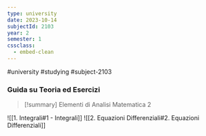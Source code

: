 ```yaml
---
type: university
date: 2023-10-14
subjectId: 2103
year: 2
semester: 1
cssclass:
  - embed-clean
---
```

#university #studying #subject-2103
### Guida su Teoria ed Esercizi
> [!summary] Elementi di Analisi Matematica 2

![[1. Integrali#1 - Integrali]]
![[2. Equazioni Differenziali#2. Equazioni Differenziali]]

